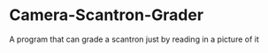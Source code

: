 Camera-Scantron-Grader
======================

A program that can grade a scantron just by reading in a picture of it
